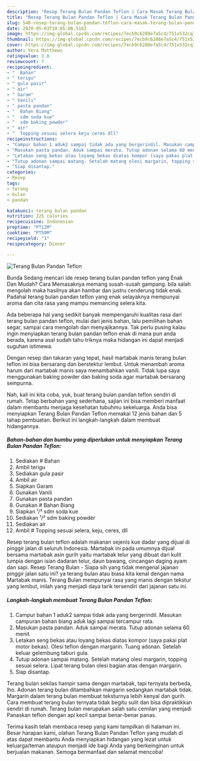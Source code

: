 ```yaml
---
description: "Resep Terang Bulan Pandan Teflon | Cara Masak Terang Bulan Pandan Teflon Yang Sedap"
title: "Resep Terang Bulan Pandan Teflon | Cara Masak Terang Bulan Pandan Teflon Yang Sedap"
slug: 540-resep-terang-bulan-pandan-teflon-cara-masak-terang-bulan-pandan-teflon-yang-sedap
date: 2020-05-03T10:05:06.516Z
image: https://img-global.cpcdn.com/recipes/7ecb9c6288e7a5c4/751x532cq70/terang-bulan-pandan-teflon-foto-resep-utama.jpg
thumbnail: https://img-global.cpcdn.com/recipes/7ecb9c6288e7a5c4/751x532cq70/terang-bulan-pandan-teflon-foto-resep-utama.jpg
cover: https://img-global.cpcdn.com/recipes/7ecb9c6288e7a5c4/751x532cq70/terang-bulan-pandan-teflon-foto-resep-utama.jpg
author: Vera Matthews
ratingvalue: 3.8
reviewcount: 7
recipeingredient:
- "  Bahan"
- " terigu"
- " gula pasir"
- " air"
- " Garam"
- " Vanili"
- " pasta pandan"
- "  Bahan Biang"
- "  sdm soda kue"
- "  sdm baking powder"
- " air"
- "  Topping sesuai selera keju ceres dll"
recipeinstructions:
- "Campur bahan 1 aduk2 sampai tidak ada yang bergerindil. Masukan campuran bahan biang aduk lagi sampai tercampur rata."
- "Masukan pasta pandan. Aduk sampai merata. Tutup adonan selama 60 menit."
- "Letakan seng bekas atau loyang bekas diatas kompor (saya pakai plat motor bekas). Olesi teflon dengan margarin. Tuang adonan. Setelah keluar gelembung taburi gula."
- "Tutup adonan sampai matang. Setelah matang olesi margarin, topping sesuai selera. Lipat terang bulan olesi bagian atas dengan margarin."
- "Siap disantap."
categories:
- Resep
tags:
- terang
- bulan
- pandan

katakunci: terang bulan pandan 
nutrition: 225 calories
recipecuisine: Indonesian
preptime: "PT12M"
cooktime: "PT59M"
recipeyield: "1"
recipecategory: Dinner

---
```



![Terang Bulan Pandan Teflon](https://img-global.cpcdn.com/recipes/7ecb9c6288e7a5c4/751x532cq70/terang-bulan-pandan-teflon-foto-resep-utama.jpg)

Bunda Sedang mencari ide resep terang bulan pandan teflon yang Enak Dan Mudah? Cara Memasaknya memang susah-susah gampang. bila salah mengolah maka hasilnya akan hambar dan justru cenderung tidak enak. Padahal terang bulan pandan teflon yang enak selayaknya mempunyai aroma dan cita rasa yang mampu memancing selera kita.

Ada beberapa hal yang sedikit banyak mempengaruhi kualitas rasa dari terang bulan pandan teflon, mulai dari jenis bahan, lalu pemilihan bahan segar, sampai cara mengolah dan menyajikannya. Tak perlu pusing kalau ingin menyiapkan terang bulan pandan teflon enak di mana pun anda berada, karena asal sudah tahu triknya maka hidangan ini dapat menjadi suguhan istimewa.

Dengan resep dan takaran yang tepat, hasil martabak manis terang bulan teflon ini bisa bersarang dan berstektur lembut. Untuk menambah aroma harum dari martabak manis saya menambahkan vanili. Tidak lupa saya menggunakan baking powder dan baking soda agar martabak bersarang sempurna.


Nah, kali ini kita coba, yuk, buat terang bulan pandan teflon sendiri di rumah. Tetap berbahan yang sederhana, sajian ini bisa memberi manfaat dalam membantu menjaga kesehatan tubuhmu sekeluarga. Anda bisa menyiapkan Terang Bulan Pandan Teflon memakai 12 jenis bahan dan 5 tahap pembuatan. Berikut ini langkah-langkah dalam membuat hidangannya.

<!--inarticleads1-->

##### Bahan-bahan dan bumbu yang diperlukan untuk menyiapkan Terang Bulan Pandan Teflon:

1. Sediakan  # Bahan
1. Ambil  terigu
1. Sediakan  gula pasir
1. Ambil  air
1. Siapkan  Garam
1. Gunakan  Vanili
1. Gunakan  pasta pandan
1. Gunakan  # Bahan Biang
1. Siapkan  ¹/² sdm soda kue
1. Sediakan  ¹/² sdm baking powder
1. Sediakan  air
1. Ambil  # Topping sesuai selera, keju, ceres, dll


Resep terang bulan teflon adalah makanan sejenis kue dadar yang dijual di pinggir jalan di seluruh Indonesia. Martabak ini pada umumnya dijual bersama martabak asin gurih yaitu martabak telur yang dibuat dari kulit lumpia dengan isian dadaran telur, daun bawang, cincangan daging ayam dan sapi. Resep Terang Bulan - Siapa sih yang tidak mengenal jajanan pinggir jalan satu ini? ya terang bulan atau biasa kita kenal dengan nama Martabak manis. Terang Bulan mempunyai rasa yang manis dengan tekstur yang lembut, inilah yang menjadi daya tarik tersendiri dari jajanan satu ini. 

<!--inarticleads2-->

##### Langkah-langkah membuat Terang Bulan Pandan Teflon:

1. Campur bahan 1 aduk2 sampai tidak ada yang bergerindil. Masukan campuran bahan biang aduk lagi sampai tercampur rata.
1. Masukan pasta pandan. Aduk sampai merata. Tutup adonan selama 60 menit.
1. Letakan seng bekas atau loyang bekas diatas kompor (saya pakai plat motor bekas). Olesi teflon dengan margarin. Tuang adonan. Setelah keluar gelembung taburi gula.
1. Tutup adonan sampai matang. Setelah matang olesi margarin, topping sesuai selera. Lipat terang bulan olesi bagian atas dengan margarin.
1. Siap disantap.


Terang bulan sekilas hampir sama dengan martabak, tapi ternyata berbeda, lho. Adonan terang bulan ditambahkan margarin sedangkan martabak tidak. Margarin dalam terang bulan membuat teksturnya lebih kenyal dan gurih. Cara membuat terang bulan ternyata tidak begitu sulit dan bisa dipraktikkan sendiri di rumah. Terang bulan merupakan salah satu cemilan yang menjadi Panaskan teflon dengan api kecil sampai benar-benar panas. 

Terima kasih telah membaca resep yang kami tampilkan di halaman ini. Besar harapan kami, olahan Terang Bulan Pandan Teflon yang mudah di atas dapat membantu Anda menyiapkan hidangan yang lezat untuk keluarga/teman ataupun menjadi ide bagi Anda yang berkeinginan untuk berjualan makanan. Semoga bermanfaat dan selamat mencoba!
